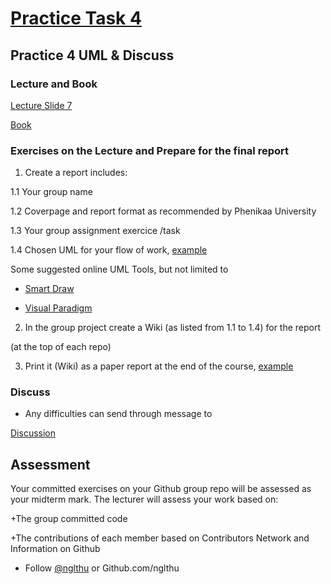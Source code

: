 # [Practice Task 4](https://nglthu.github.io/OOP_References/Practice_week4) 

## Practice 4 UML & Discuss

### Lecture and Book


[Lecture Slide 7](https://nglthu.github.io/OOP_References/Slides/UML.pdf)

[Book](https://nglthu.github.io/Books/java/BruceEckel_Thinking_in_Java_4th_Edition.pdf)

### Exercises on the Lecture and Prepare for the final report


1. Create a report includes:
   
1.1 Your group name
   
1.2 Coverpage and report format as recommended by Phenikaa University   

1.3 Your group assignment exercice /task

1.4 Chosen UML for your flow of work, [example](https://nglthu.github.io/OOP_References/UML)
   
   Some suggested online UML Tools, but not limited to
   
   + [Smart Draw](https://app.smartdraw.com/?nsu=1)
     
   + [Visual Paradigm](https://online.visual-paradigm.com/drive/#diagramlist:proj=0&diagram=list)


2. In the group project create a Wiki (as listed from 1.1 to 1.4) for the report
  
(at the top of each repo)

3. Print it (Wiki) as a paper report at the end of the course, [example](https://github.com/nglthu/OOP_References/wiki/Management_for_Hospital)


### Discuss
+ Any difficulties can send through message to 

[Discussion](https://github.com/nglthu/OOP_References/discussions)

## Assessment

Your committed exercises on your Github group repo will be assessed as your midterm mark.
The lecturer will assess your work based on:

+The group committed code

+The contributions of each member based on Contributors Network and Information on Github


+ Follow [@nglthu](https://github.com/nglthu) or Github.com/nglthu

 
